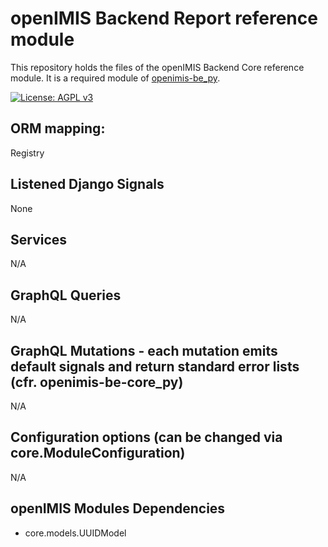 # openIMIS Backend Report reference module
This repository holds the files of the openIMIS Backend Core reference module.
It is a required module of [openimis-be_py](https://github.com/openimis/openimis-be_py).

[![License: AGPL v3](https://img.shields.io/badge/License-AGPL%20v3-blue.svg)](https://www.gnu.org/licenses/agpl-3.0)

## ORM mapping:
Registry

## Listened Django Signals
None

## Services
N/A

## GraphQL Queries
N/A

## GraphQL Mutations - each mutation emits default signals and return standard error lists (cfr. openimis-be-core_py)
N/A

## Configuration options (can be changed via core.ModuleConfiguration)
N/A

## openIMIS Modules Dependencies
* core.models.UUIDModel